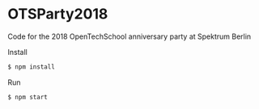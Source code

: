 # OTSParty2018
Code for the 2018 OpenTechSchool anniversary party at Spektrum Berlin



Install

```bash
$ npm install
```

Run

```bash
$ npm start
```

